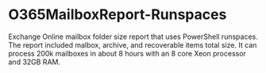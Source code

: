 # O365MailboxReport-Runspaces
Exchange Online mailbox folder size report that uses PowerShell runspaces. The report included malbox, archive, and recoverable items total size. It can process 200k mailboxes in about 8 hours with an 8 core Xeon processor and 32GB RAM.
